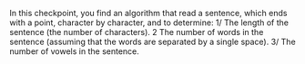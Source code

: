 In this checkpoint, you find an algorithm that read a sentence, which ends with a point, character by character, and to determine:
  1/ The length of the sentence (the number of characters).
  2 The number of words in the sentence (assuming that the words are separated by a single space).
  3/ The number of vowels in the sentence.
